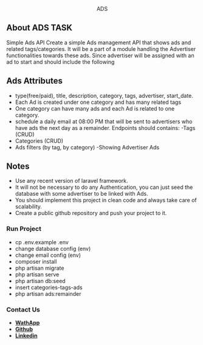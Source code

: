 <p align="center">ADS</p>

<p align="center">

</p>

## About ADS TASK

Simple Ads API
Create a simple Ads management API that shows ads and related tags/categories. It will be a part of a module handling the Advertiser
functionalities towards these ads. Since advertiser will be assigned with an ad to start and should include the following

## Ads Attributes

- type(free/paid), title, description, category, tags, advertiser, start_date.
- Each Ad is created under one category and has many related tags
- One category can have many ads and each Ad is related to one category.
- schedule a daily email at 08:00 PM that will be sent to advertisers who have ads the next day as a remainder.
Endpoints should contains: -Tags (CRUD)
- Categories (CRUD)
- Ads filters (by tag, by category) -Showing Advertiser Ads

## Notes
- Use any recent version of laravel framework.
- It will not be necessary to do any Authentication, you can just seed the database with some advertiser to be linked with Ads.
- You should implement this project in clean code and always take care of scalability.
- Create a public github repository and push your project to it.

###  Run Project

- cp .env.example .env
- change database config (env)
- change email config (env)
- composer install 
- php artisan migrate
- php artisan serve
- php artisan db:seed
- insert categories-tags-ads
- php artisan ads:remainder


###  Contact Us

- **[WathApp](https://www.wppredirect.tk/go/?p=+201551648339&amp;m=MohammedTaha)**
- **[Github](https://github.com/MohamedSHTAHA/MohamedSHTAHA)**
- **[Linkedin](https://www.linkedin.com/in/mohamed-shaban-taha-8782a0108/)**
